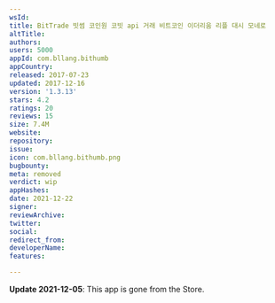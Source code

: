 ```yaml
---
wsId: 
title: BitTrade 빗썸 코인원 코빗 api 거래 비트코인 이더리움 리플 대시 모네로
altTitle: 
authors: 
users: 5000
appId: com.bllang.bithumb
appCountry: 
released: 2017-07-23
updated: 2017-12-16
version: '1.3.13'
stars: 4.2
ratings: 20
reviews: 15
size: 7.4M
website: 
repository: 
issue: 
icon: com.bllang.bithumb.png
bugbounty: 
meta: removed
verdict: wip
appHashes: 
date: 2021-12-22
signer: 
reviewArchive: 
twitter: 
social: 
redirect_from: 
developerName: 
features: 

---
```


**Update 2021-12-05**: This app is gone from the Store.

